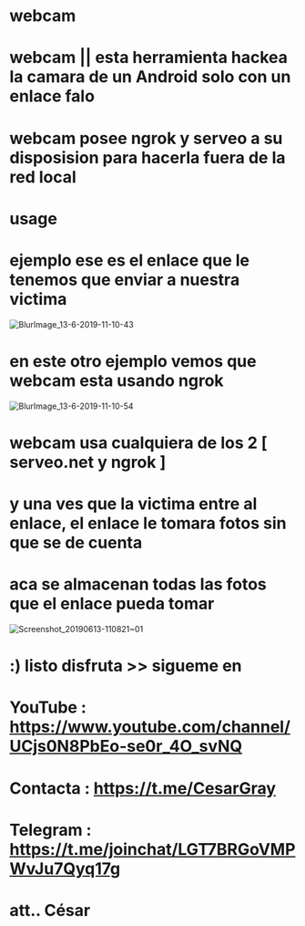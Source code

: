 # webcam
# webcam || esta herramienta hackea la camara de un Android solo con un enlace falo
# webcam posee ngrok y serveo a su disposision para hacerla fuera de la red local
# usage
# ejemplo ese es el enlace que le tenemos que enviar a nuestra victima
![BlurImage_13-6-2019-11-10-43](https://user-images.githubusercontent.com/46208706/59453059-5034e780-8dcc-11e9-9f1d-cffc4a833424.png)
# en este otro ejemplo vemos que webcam esta usando ngrok 
![BlurImage_13-6-2019-11-10-54](https://user-images.githubusercontent.com/46208706/59453195-98540a00-8dcc-11e9-8629-fc5e4cf8738c.png)
# webcam usa cualquiera de los 2 [ serveo.net y ngrok ]
# y una ves que la victima entre al enlace, el enlace le tomara fotos sin que se de cuenta
# aca se almacenan todas las fotos que el enlace pueda tomar 
![Screenshot_20190613-110821~01](https://user-images.githubusercontent.com/46208706/59453408-0ac4ea00-8dcd-11e9-9a0e-ad262a5c4388.png)
# :) listo disfruta >> sigueme en
# YouTube : https://www.youtube.com/channel/UCjs0N8PbEo-se0r_4O_svNQ
# Contacta : https://t.me/CesarGray
# Telegram : https://t.me/joinchat/LGT7BRGoVMPWvJu7Qyq17g
# att.. César
